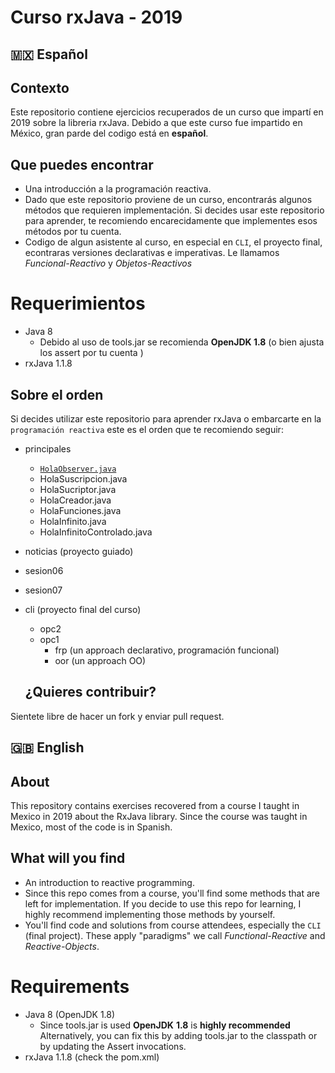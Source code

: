 # Curso rxJava - 2019
## 🇲🇽 Español
## Contexto
Este repositorio contiene ejercicios recuperados de un curso que impartí en 2019 sobre la libreria rxJava. Debido a que este curso fue impartido en México, gran parde del codigo está en **español**.
## Que puedes encontrar 
- Una introducción a la programación reactiva.
- Dado que este repositorio proviene de un curso, encontrarás algunos métodos que requieren implementación. Si decides usar este repositorio para aprender, te recomiendo encarecidamente que implementes esos métodos por tu cuenta.
- Codigo de algun asistente al curso, en especial en `CLI`, el proyecto final, econtraras versiones declarativas e imperativas. Le llamamos _Funcional-Reactivo_ y _Objetos-Reactivos_

# Requerimientos
- Java 8 
  - Debido al uso de tools.jar se recomienda **OpenJDK 1.8** (o bien ajusta los assert por tu cuenta )
- rxJava 1.1.8
  
## Sobre el orden
Si decides utilizar este repositorio para aprender rxJava o embarcarte en la `programación reactiva` este es el orden que te recomiendo seguir:
- principales
  -  [`HolaObserver.java`](./src/main/java/principales/HolaObserver.java)
  -  HolaSuscripcion.java
  -  HolaSucriptor.java
  -  HolaCreador.java
  -  HolaFunciones.java
  -  HolaInfinito.java
  -  HolaInfinitoControlado.java
- noticias (proyecto guiado)
- sesion06
- sesion07
- cli (proyecto final del curso)
  - opc2
  - opc1
    - frp (un approach declarativo, programación funcional)
    - oor (un approach OO)
  
  ##  ¿Quieres contribuir?
 Sientete libre de hacer un fork y enviar pull request.

## 🇬🇧 English
## About
This repository contains exercises recovered from a course I taught in Mexico in 2019 about the RxJava library. Since the course was taught in Mexico, most of the code is in Spanish.
## What will you find 
- An introduction to reactive programming.
- Since this repo comes from a course, you'll find some methods that are left for implementation. If you decide to use this repo for learning, I highly recommend implementing those methods by yourself.
- You'll find code and solutions from course attendees, especially the `CLI` (final project). These apply "paradigms" we call _Functional-Reactive_ and _Reactive-Objects_.
# Requirements
- Java 8 (OpenJDK 1.8)
  - Since tools.jar is used **OpenJDK** **1.8** is **highly recommended** Alternatively, you can fix this by adding tools.jar to the classpath or by updating the Assert invocations.
- rxJava 1.1.8 (check the pom.xml)
